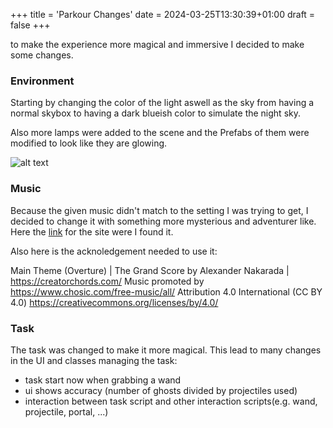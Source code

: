 +++
title = 'Parkour Changes'
date = 2024-03-25T13:30:39+01:00
draft = false
+++

to make the experience more magical and immersive I decided to make some changes.

### Environment

Starting by changing the color of the light aswell as the sky from having a normal skybox to having a dark blueish color to simulate the night sky.

Also more lamps were added to the scene and the Prefabs of them were modified to look like they are glowing.

![alt text](/img/EnvironmentExample.png "Title Text") 

### Music

Because the given music didn't match to the setting I was trying to get, I decided to change it with something more mysterious and adventurer like. 
Here the [link](https://www.chosic.com/download-audio/28030/) for the site were I found it.

Also here is the acknoledgement needed to use it:

Main Theme (Overture) | The Grand Score by Alexander Nakarada | https://creatorchords.com/
Music promoted by https://www.chosic.com/free-music/all/
Attribution 4.0 International (CC BY 4.0)
https://creativecommons.org/licenses/by/4.0/

### Task

The task was changed to make it more magical.
This lead to many changes in the UI and classes managing the task:
* task start now when grabbing a wand 
* ui shows accuracy (number of ghosts divided by projectiles used)
* interaction between task script and other interaction scripts(e.g. wand, projectile, portal, ...) 